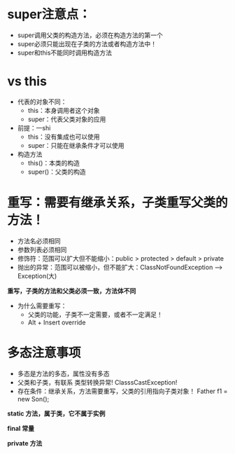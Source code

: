 # super注意点：
* super调用父类的构造方法，必须在构造方法的第一个
* super必须只能出现在子类的方法或者构造方法中！
* super和this不能同时调用构造方法

# vs this
* 代表的对象不同：
  * this：本身调用者这个对象
  * super：代表父类对象的应用
* 前提：一shi
  * this：没有集成也可以使用
  * super：只能在继承条件才可以使用
* 构造方法
  * this()：本类的构造
  * super()：父类的构造


# 重写：需要有继承关系，子类重写父类的方法！
* 方法名必须相同
* 参数列表必须相同
* 修饰符：范围可以扩大但不能缩小：public > protected > default > private
* 抛出的异常：范围可以被缩小，但不能扩大：ClassNotFoundException --> Exception(大)

**重写，子类的方法和父类必须一致，方法体不同**

* 为什么需要重写：
  * 父类的功能，子类不一定需要，或者不一定满足！
  * Alt + Insert    override

# 多态注意事项
* 多态是方法的多态，属性没有多态
* 父类和子类，有联系 类型转换异常! ClasssCastException!
* 存在条件：继承关系，方法需要重写，父类的引用指向子类对象！ Father f1 = new Son();


**static 方法，属于类，它不属于实例**

**final 常量**

**private 方法**

